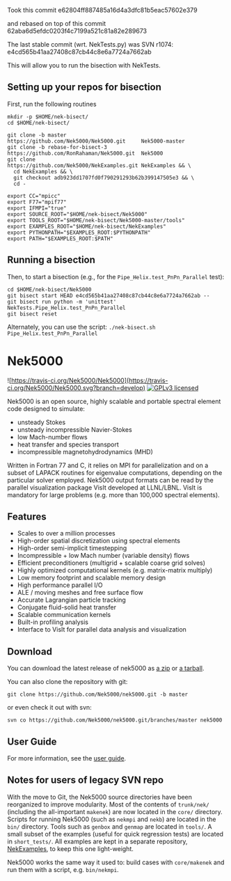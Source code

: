 
Took this commit
e62804ff887485a16d4a3dfc81b5eac57602e379

and rebased on top of this commit
62aba6d5efdc0203f4c7199a521c81a82e289673

The last stable commit (wrt. NekTests.py) was SVN r1074:
e4cd565b41aa27408c87cb44c8e6a7724a7662ab



This will allow you to run the bisection with NekTests.  

## Setting up your repos for bisection

First, run the following routines

```
mkdir -p $HOME/nek-bisect/
cd $HOME/nek-bisect/

git clone -b master              https://github.com/Nek5000/Nek5000.git     Nek5000-master
git clone -b rebase-for-bisect-3 https://github.com/RonRahaman/Nek5000.git  Nek5000
git clone                        https://github.com/Nek5000/NekExamples.git NekExamples && \
  cd NekExamples && \
  git checkout adb923dd1707fd0f790291293b62b399147505e3 && \
  cd -

export CC="mpicc"
export F77="mpif77"
export IFMPI="true"
export SOURCE_ROOT="$HOME/nek-bisect/Nek5000"
export TOOLS_ROOT="$HOME/nek-bisect/Nek5000-master/tools"
export EXAMPLES_ROOT="$HOME/nek-bisect/NekExamples"
export PYTHONPATH="$EXAMPLES_ROOT:$PYTHONPATH"
export PATH="$EXAMPLES_ROOT:$PATH"
```

## Running a bisection

Then, to start a bisection (e.g., for the `Pipe_Helix.test_PnPn_Parallel` test):

```
cd $HOME/nek-bisect/Nek5000
git bisect start HEAD e4cd565b41aa27408c87cb44c8e6a7724a7662ab --
git bisect run python -m 'unittest' NekTests.Pipe_Helix.test_PnPn_Parallel
git bisect reset
```

Alternately, you can use the script:
``
./nek-bisect.sh Pipe_Helix.test_PnPn_Parallel
``


# Nek5000 
![https://travis-ci.org/Nek5000/Nek5000](https://travis-ci.org/Nek5000/Nek5000.svg?branch=develop)
[![GPLv3 licensed](https://img.shields.io/badge/license-GPLv3-blue.svg)](https://raw.githubusercontent.com/Nek5000/nek5000/develop/LICENSE)

Nek5000 is an open source, highly scalable and portable spectral element code
designed to simulate:
* unsteady Stokes
* unsteady incompressible Navier-Stokes
* low Mach-number flows
* heat transfer and species transport
* incompressible magnetohydrodynamics (MHD)

Written in Fortran 77 and C, it relies on MPI for parallelization and on a
subset of LAPACK routines for eigenvalue computations, depending on the
particular solver employed.  Nek5000 output formats can be read by the parallel
visualization package VisIt developed at LLNL/LBNL. VisIt is mandatory for
large problems (e.g. more than 100,000 spectral elements).


## Features

* Scales to over a million processes
* High-order spatial discretization using spectral elements
* High-order semi-implicit timestepping
* Incompressible + low Mach number (variable density) flows
* Efficient preconditioners (multigrid + scalable coarse grid solves)
* Highly optimized computational kernels (e.g. matrix-matrix multiply)
* Low memory footprint and scalable memory design
* High performance parallel I/O
* ALE / moving meshes and free surface flow
* Accurate Lagrangian particle tracking
* Conjugate fluid-solid heat transfer
* Scalable communication kernels
* Built-in profiling analysis
* Interface to VisIt for parallel data analysis and visualization


## Download

You can download the latest release of nek5000 as 
[a zip](https://github.com/Nek5000/nek5000/archive/master.zip) or 
[a tarball](https://github.com/Nek5000/nek5000/archive/master.tar.gz).

You can also clone the repository with git:
```
git clone https://github.com/Nek5000/nek5000.git -b master
```
or even check it out with svn:
```
svn co https://github.com/Nek5000/nek5000.git/branches/master nek5000
```


## User Guide

For more information, see the [user guide](https://nek5000.mcs.anl.gov/documentation/).


## Notes for users of legacy SVN repo

With the move to Git, the Nek5000 source directories have been reorganized to
improve modularity.  Most of the contents of `trunk/nek/` (including the
all-important `makenek`) are now located in the `core/` directory.  Scripts for
running Nek5000 (such as `nekmpi` and `nekb`) are located in the `bin/`
directory.  Tools such as `genbox` and `genmap` are located in `tools/`.  A
small subset of the examples (useful for quick regression tests) are located in
`short_tests/`.  All examples are kept in a separate repository,
[NekExamples](https://github.com/Nek5000/NekExamples), to keep this one
light-weight. 

Nek5000 works the same way it used to: build cases with `core/makenek` and run them with a script, e.g. `bin/nekmpi`.
